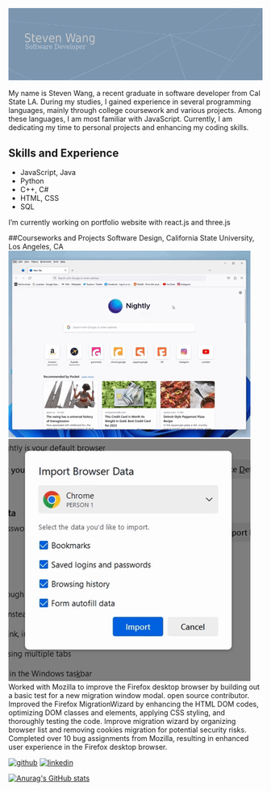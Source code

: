 ![Software Developer](https://github.com/Steven100695/Steven100695/blob/main/images/banner.png)

My name is Steven Wang, a recent graduate in software developer from Cal State LA. During my studies, I gained experience in several programming languages, mainly through college coursework and various projects. Among these languages, I am most familiar with JavaScript. Currently, I am dedicating my time to personal projects and enhancing my coding skills.

## Skills and Experience
* JavaScript, Java
* Python
* C++, C#
* HTML, CSS
* SQL

I’m currently working on portfolio website with react.js and three.js

##Courseworks and Projects
Software Design, California State University, Los Angeles, CA
![firefox](https://github.com/Steven100695/Steven100695/blob/main/images/firefox.gif)
![firefox2](https://github.com/Steven100695/Steven100695/blob/main/images/firefox2.gif)
Worked with Mozilla to improve the Firefox desktop browser by building out a basic test for a new migration window modal. open source contributor.
Improved the Firefox MigrationWizard by enhancing the HTML DOM codes, optimizing DOM classes and elements, applying CSS styling, and thoroughly testing the code.
Improve migration wizard by organizing browser list and removing cookies migration for potential security risks.
Completed over 10 bug assignments from Mozilla, resulting in enhanced user experience in the Firefox desktop browser.



[<img src='https://cdn.jsdelivr.net/npm/simple-icons@3.0.1/icons/github.svg' alt='github' height='40'>](https://github.com/steven100695)  [<img src='https://cdn.jsdelivr.net/npm/simple-icons@3.0.1/icons/linkedin.svg' alt='linkedin' height='40'>](https://www.linkedin.com/in/stevenw100695/)  

[![Anurag's GitHub stats](https://github-readme-stats.vercel.app/api?username=Steven100695)](https://github.com/anuraghazra/github-readme-stats)
